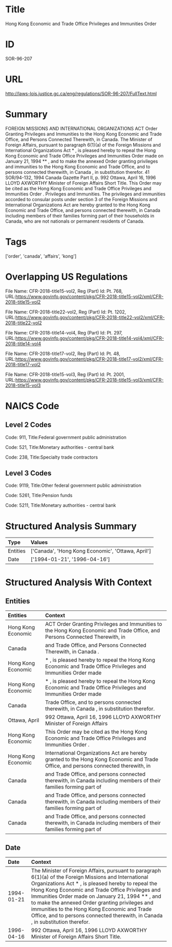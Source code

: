 # Title
Hong Kong Economic and Trade Office Privileges and Immunities Order


# ID
SOR-96-207

# URL
http://laws-lois.justice.gc.ca/eng/regulations/SOR-96-207/FullText.html


# Summary
FOREIGN MISSIONS AND INTERNATIONAL ORGANIZATIONS ACT Order Granting Privileges and Immunities to the Hong Kong Economic and Trade Office, and Persons Connected Therewith, in Canada.
The Minister of Foreign Affairs, pursuant to paragraph 6(1)(a) of the  Foreign Missions and International Organizations Act * , is pleased hereby to repeal the  Hong Kong Economic and Trade Office Privileges and Immunities Order  made on January 21, 1994 ** , and to make the annexed  Order granting privileges and immunities to the Hong Kong Economic and Trade Office, and to persons connected therewith, in Canada , in substitution therefor.
41 SOR/94-132, 1994  Canada Gazette  Part II, p.
992 Ottawa, April 16, 1996 LLOYD AXWORTHY Minister of Foreign Affairs Short Title.
This Order may be cited as the  Hong Kong Economic and Trade Office Privileges and Immunities Order .
Privileges and Immunities.
The privileges and immunities accorded to consular posts under section 3 of the  Foreign Missions and International Organizations Act  are hereby granted to the Hong Kong Economic and Trade Office, and persons connected therewith, in Canada including members of their families forming part of their households in Canada, who are not nationals or permanent residents of Canada.


# Tags
['order', 'canada', 'affairs', 'kong']


# Overlapping US Regulations
File Name: CFR-2018-title15-vol2, Reg (Part) Id: Pt. 768, URL:https://www.govinfo.gov/content/pkg/CFR-2018-title15-vol2/xml/CFR-2018-title15-vol2

File Name: CFR-2018-title22-vol2, Reg (Part) Id: Pt. 1202, URL:https://www.govinfo.gov/content/pkg/CFR-2018-title22-vol2/xml/CFR-2018-title22-vol2

File Name: CFR-2018-title14-vol4, Reg (Part) Id: Pt. 297, URL:https://www.govinfo.gov/content/pkg/CFR-2018-title14-vol4/xml/CFR-2018-title14-vol4

File Name: CFR-2018-title17-vol2, Reg (Part) Id: Pt. 48, URL:https://www.govinfo.gov/content/pkg/CFR-2018-title17-vol2/xml/CFR-2018-title17-vol2

File Name: CFR-2018-title15-vol3, Reg (Part) Id: Pt. 2001, URL:https://www.govinfo.gov/content/pkg/CFR-2018-title15-vol3/xml/CFR-2018-title15-vol3




# NAICS Code
## Level 2 Codes
Code: 911, Title:Federal government public administration

Code: 521, Title:Monetary authorities - central bank

Code: 238, Title:Specialty trade contractors




## Level 3 Codes
Code: 9119, Title:Other federal government public administration

Code: 5261, Title:Pension funds

Code: 5211, Title:Monetary authorities - central bank







# Structured Analysis Summary
| Type     | Values                                            |
|:---------|:--------------------------------------------------|
| Entities | ['Canada', 'Hong Kong Economic', 'Ottawa, April'] |
| Date     | ['1994-01-21', '1996-04-16']                      |


# Structured Analysis With Context
 


## Entities
| Entities           | Context                                                                                                                            |
|:-------------------|:-----------------------------------------------------------------------------------------------------------------------------------|
| Hong Kong Economic | ACT Order Granting Privileges and Immunities to the Hong Kong Economic and Trade Office, and Persons Connected Therewith, in       |
| Canada             | and Trade Office, and Persons Connected Therewith, in Canada .                                                                     |
| Hong Kong Economic | * , is pleased hereby to repeal the Hong Kong Economic and Trade Office Privileges and Immunities Order made                       |
| Hong Kong Economic | * , is pleased hereby to repeal the Hong Kong Economic and Trade Office Privileges and Immunities Order made                       |
| Canada             | Trade Office, and to persons connected therewith, in Canada  , in substitution therefor.                                           |
| Ottawa, April      | 992  Ottawa, April 16, 1996 LLOYD AXWORTHY Minister of Foreign Affairs                                                             |
| Hong Kong Economic | This Order may be cited as the   Hong Kong Economic  and Trade Office Privileges and Immunities Order .                            |
| Hong Kong Economic | International Organizations Act are hereby granted to the Hong Kong Economic and Trade Office, and persons connected therewith, in |
| Canada             | and Trade Office, and persons connected therewith, in Canada including members of their families forming part of                   |
| Canada             | and Trade Office, and persons connected therewith, in Canada including members of their families forming part of                   |
| Canada             | and Trade Office, and persons connected therewith, in Canada including members of their families forming part of                   |


## Date
| Date       | Context                                                                                                                                                                                                                                                                                                                                                                                                                                                     |
|:-----------|:------------------------------------------------------------------------------------------------------------------------------------------------------------------------------------------------------------------------------------------------------------------------------------------------------------------------------------------------------------------------------------------------------------------------------------------------------------|
| 1994-01-21 | The Minister of Foreign Affairs, pursuant to paragraph 6(1)(a) of the  Foreign Missions and International Organizations Act * , is pleased hereby to repeal the  Hong Kong Economic and Trade Office Privileges and Immunities Order  made on January 21, 1994 ** , and to make the annexed  Order granting privileges and immunities to the Hong Kong Economic and Trade Office, and to persons connected therewith, in Canada , in substitution therefor. |
| 1996-04-16 | 992 Ottawa, April 16, 1996 LLOYD AXWORTHY Minister of Foreign Affairs Short Title.                                                                                                                                                                                                                                                                                                                                                                          |


